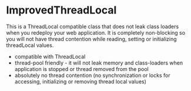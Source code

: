 # ImprovedThreadLocal
This is a ThreadLocal compatible class that does not leak class loaders when you redeploy your web application. It is completely non-blocking so you will not have thread contention while reading, setting or initializing threadLocal values.

* compatible with ThreadLocal
* thread-pool friendly - it will not leak memory and class-loaders when application is stopped or thread removed from the pool
* absolutely no thread contention (no synchronization or locks for accessing, initializing or removing thread local values)
